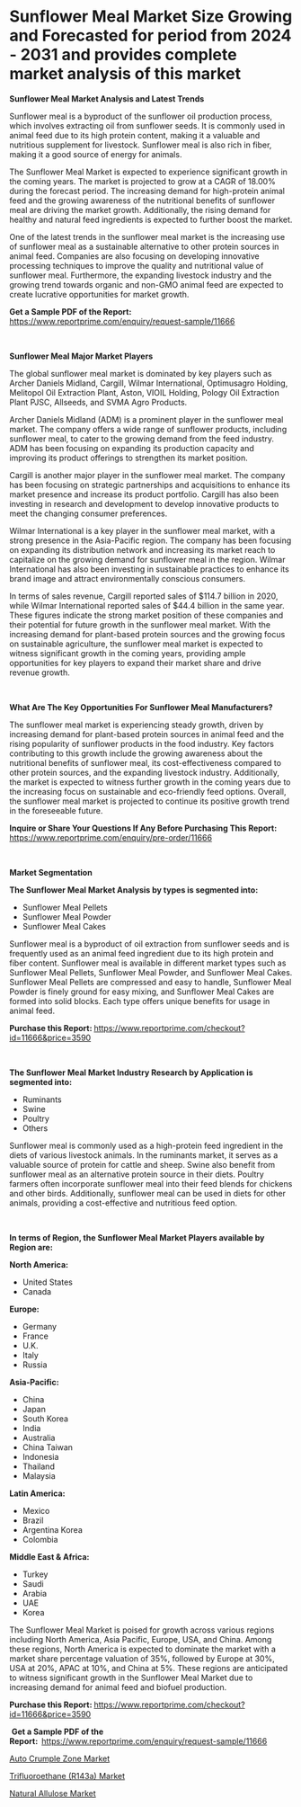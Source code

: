 <p><h1>Sunflower Meal Market Size Growing and Forecasted for period from 2024 - 2031 and provides complete market analysis of this market</h1></p><p><strong>Sunflower Meal Market Analysis and Latest Trends</strong></p>
<p><p>Sunflower meal is a byproduct of the sunflower oil production process, which involves extracting oil from sunflower seeds. It is commonly used in animal feed due to its high protein content, making it a valuable and nutritious supplement for livestock. Sunflower meal is also rich in fiber, making it a good source of energy for animals.</p><p>The Sunflower Meal Market is expected to experience significant growth in the coming years. The market is projected to grow at a CAGR of 18.00% during the forecast period. The increasing demand for high-protein animal feed and the growing awareness of the nutritional benefits of sunflower meal are driving the market growth. Additionally, the rising demand for healthy and natural feed ingredients is expected to further boost the market.</p><p>One of the latest trends in the sunflower meal market is the increasing use of sunflower meal as a sustainable alternative to other protein sources in animal feed. Companies are also focusing on developing innovative processing techniques to improve the quality and nutritional value of sunflower meal. Furthermore, the expanding livestock industry and the growing trend towards organic and non-GMO animal feed are expected to create lucrative opportunities for market growth.</p></p>
<p><strong>Get a Sample PDF of the Report:&nbsp;</strong> <a href="https://www.reportprime.com/enquiry/request-sample/11666">https://www.reportprime.com/enquiry/request-sample/11666</a></p>
<p>&nbsp;</p>
<p><strong>Sunflower Meal Major Market Players</strong></p>
<p><p>The global sunflower meal market is dominated by key players such as Archer Daniels Midland, Cargill, Wilmar International, Optimusagro Holding, Melitopol Oil Extraction Plant, Aston, VIOIL Holding, Pology Oil Extraction Plant PJSC, Allseeds, and SVMA Agro Products.</p><p>Archer Daniels Midland (ADM) is a prominent player in the sunflower meal market. The company offers a wide range of sunflower products, including sunflower meal, to cater to the growing demand from the feed industry. ADM has been focusing on expanding its production capacity and improving its product offerings to strengthen its market position.</p><p>Cargill is another major player in the sunflower meal market. The company has been focusing on strategic partnerships and acquisitions to enhance its market presence and increase its product portfolio. Cargill has also been investing in research and development to develop innovative products to meet the changing consumer preferences.</p><p>Wilmar International is a key player in the sunflower meal market, with a strong presence in the Asia-Pacific region. The company has been focusing on expanding its distribution network and increasing its market reach to capitalize on the growing demand for sunflower meal in the region. Wilmar International has also been investing in sustainable practices to enhance its brand image and attract environmentally conscious consumers.</p><p>In terms of sales revenue, Cargill reported sales of $114.7 billion in 2020, while Wilmar International reported sales of $44.4 billion in the same year. These figures indicate the strong market position of these companies and their potential for future growth in the sunflower meal market. With the increasing demand for plant-based protein sources and the growing focus on sustainable agriculture, the sunflower meal market is expected to witness significant growth in the coming years, providing ample opportunities for key players to expand their market share and drive revenue growth.</p></p>
<p>&nbsp;</p>
<p><strong>What Are The Key Opportunities For Sunflower Meal Manufacturers?</strong></p>
<p><p>The sunflower meal market is experiencing steady growth, driven by increasing demand for plant-based protein sources in animal feed and the rising popularity of sunflower products in the food industry. Key factors contributing to this growth include the growing awareness about the nutritional benefits of sunflower meal, its cost-effectiveness compared to other protein sources, and the expanding livestock industry. Additionally, the market is expected to witness further growth in the coming years due to the increasing focus on sustainable and eco-friendly feed options. Overall, the sunflower meal market is projected to continue its positive growth trend in the foreseeable future.</p></p>
<p><strong>Inquire or Share Your Questions If Any Before Purchasing This Report:</strong> <a href="https://www.reportprime.com/enquiry/pre-order/11666">https://www.reportprime.com/enquiry/pre-order/11666</a></p>
<p>&nbsp;</p>
<p><strong>Market Segmentation</strong></p>
<p><strong>The Sunflower Meal Market Analysis by types is segmented into:</strong></p>
<p><ul><li>Sunflower Meal Pellets</li><li>Sunflower Meal Powder</li><li>Sunflower Meal Cakes</li></ul></p>
<p><p>Sunflower meal is a byproduct of oil extraction from sunflower seeds and is frequently used as an animal feed ingredient due to its high protein and fiber content. Sunflower meal is available in different market types such as Sunflower Meal Pellets, Sunflower Meal Powder, and Sunflower Meal Cakes. Sunflower Meal Pellets are compressed and easy to handle, Sunflower Meal Powder is finely ground for easy mixing, and Sunflower Meal Cakes are formed into solid blocks. Each type offers unique benefits for usage in animal feed.</p></p>
<p><strong>Purchase this Report:&nbsp;</strong><a href="https://www.reportprime.com/checkout?id=11666&price=3590">https://www.reportprime.com/checkout?id=11666&price=3590</a></p>
<p>&nbsp;</p>
<p><strong>The Sunflower Meal Market Industry Research by Application is segmented into:</strong></p>
<p><ul><li>Ruminants</li><li>Swine</li><li>Poultry</li><li>Others</li></ul></p>
<p><p>Sunflower meal is commonly used as a high-protein feed ingredient in the diets of various livestock animals. In the ruminants market, it serves as a valuable source of protein for cattle and sheep. Swine also benefit from sunflower meal as an alternative protein source in their diets. Poultry farmers often incorporate sunflower meal into their feed blends for chickens and other birds. Additionally, sunflower meal can be used in diets for other animals, providing a cost-effective and nutritious feed option.</p></p>
<p>&nbsp;</p>
<p><strong>In terms of Region, the Sunflower Meal Market Players available by Region are:</strong></p>
<p>
    <p> <strong> North America: </strong>
        <ul>
            <li>United States</li>
            <li>Canada</li>
        </ul>
        </p> 
    <p> <strong> Europe: </strong>
        <ul>
            <li>Germany</li>
            <li>France</li>
            <li>U.K.</li>
            <li>Italy</li>
            <li>Russia</li>
        </ul>
        </p> 
    <p> <strong> Asia-Pacific: </strong>
        <ul>
            <li>China</li>
            <li>Japan</li>
            <li>South Korea</li>
            <li>India</li>
            <li>Australia</li>
            <li>China Taiwan</li>
            <li>Indonesia</li>
            <li>Thailand</li>
            <li>Malaysia</li>
        </ul>
        </p> 
    <p> <strong> Latin America: </strong>
        <ul>
            <li>Mexico</li>
            <li>Brazil</li>
            <li>Argentina Korea</li>
            <li>Colombia</li>
        </ul>
        </p> 
    <p> <strong> Middle East & Africa: </strong>
        <ul>
            <li>Turkey</li>
            <li>Saudi</li>
            <li>Arabia</li>
            <li>UAE</li>
            <li>Korea</li>
        </ul>
    </p>
    </p>
<p><p>The Sunflower Meal Market is poised for growth across various regions including North America, Asia Pacific, Europe, USA, and China. Among these regions, North America is expected to dominate the market with a market share percentage valuation of 35%, followed by Europe at 30%, USA at 20%, APAC at 10%, and China at 5%. These regions are anticipated to witness significant growth in the Sunflower Meal Market due to increasing demand for animal feed and biofuel production.</p></p>
<p><strong>Purchase this Report: </strong><a href="https://www.reportprime.com/checkout?id=11666&price=3590">https://www.reportprime.com/checkout?id=11666&price=3590</a></p>
<p>&nbsp;<strong>Get a Sample PDF of the Report:&nbsp;&nbsp;</strong><a href="https://www.reportprime.com/enquiry/request-sample/11666">https://www.reportprime.com/enquiry/request-sample/11666</a></p>
<p><strong></strong></p>
<p><p><a href="https://view.publitas.com/reportprime-1/auto-crumple-zone-market-analysis-examines-its-scope-on-growth-opportunities-and-forecasted-trends-spanning-from-2024-to-2031/">Auto Crumple Zone Market</a></p><p><a href="https://view.publitas.com/reportprime-1/trifluoroethane-r143a-market-size-global-industry-overview-market-segmentation-and-forecast-2024-to-2031/">Trifluoroethane (R143a) Market</a></p><p><a href="https://view.publitas.com/reportprime-1/natural-allulose-market-size-global-industry-overview-market-segmentation-and-forecast-2024-to-2031/">Natural Allulose Market</a></p></p>
